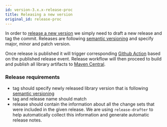```yaml
---
id: version-3.x.x-release-proc
title: Releasing a new version
original_id: release-proc
---
```


In order to [release a new version](https://github.com/ExpediaDotCom/graphql-kotlin/releases) we simply need to draft a new release
and tag the commit. Releases are following [semantic versioning](https://semver.org/) and specify major, minor and patch version.

Once release is published it will trigger corresponding [Github Action](https://github.com/ExpediaGroup/graphql-kotlin/blob/master/.github/workflows/release.yml)
based on the published release event. Release workflow will then proceed to build and publish all library artifacts to [Maven Central](https://central.sonatype.org/).

### Release requirements

* tag should specify newly released library version that is following [semantic versioning](https://semver.org/)
* tag and release name should match
* release should contain the information about all the change sets that were included in the given release. We are using `release-drafter` to help automatically
collect this information and generate automatic release notes.
